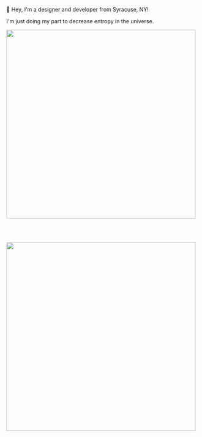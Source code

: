👋  Hey, I'm a designer and developer from Syracuse, NY!

I'm just doing my part to decrease entropy in the universe.

<a href="https://github.com/chrisblakley" target="_blank">
	<img src="https://github-readme-stats.vercel.app/api?username=chrisblakley&count_private=true&show_icons=true&include_all_commits=true" width="494px" />
</a>

<br /><br />

<a href="https://stackoverflow.com/users/3171256/greatblakes" target="_blank">
	<img src="https://stackoverflow-card.vercel.app/?userID=3171256&theme=stackoverflow-light" width="494px" />
</a>
